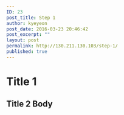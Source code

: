```yaml
---
ID: 23
post_title: Step 1
author: kyeyeon
post_date: 2016-03-23 20:46:42
post_excerpt: ""
layout: post
permalink: http://130.211.130.103/step-1/
published: true
---
```

# Title 1

## Title 2 Body